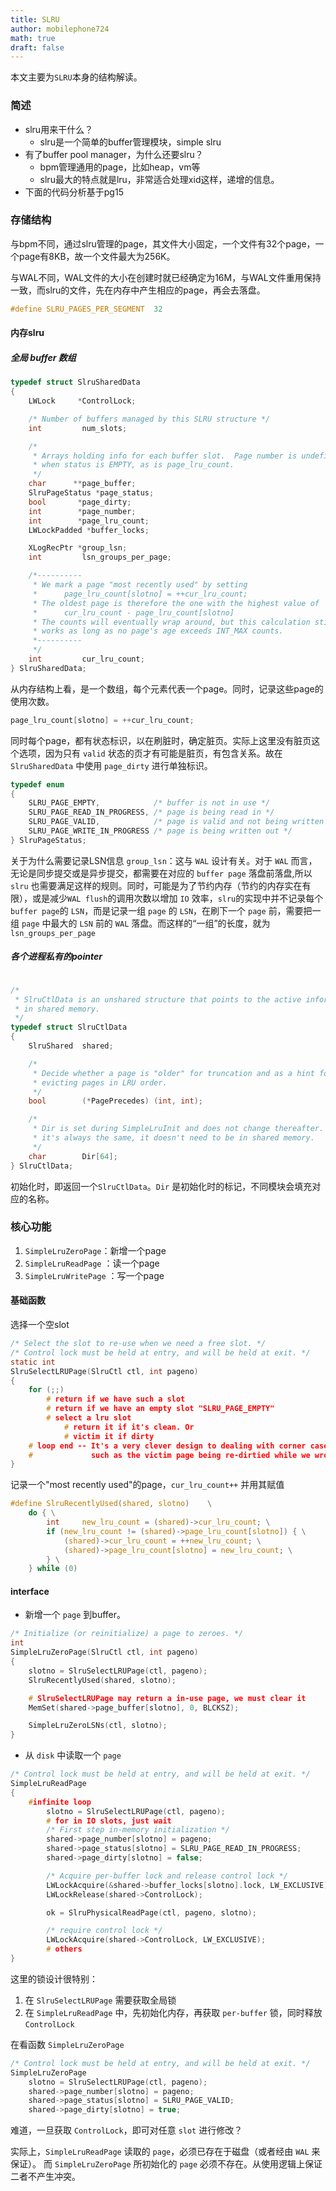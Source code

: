 ```yaml
---
title: SLRU
author: mobilephone724
math: true
draft: false
---
```

本文主要为`SLRU`本身的结构解读。

### 简述

+ slru用来干什么？
    + slru是一个简单的buffer管理模块，simple slru
+ 有了buffer pool manager，为什么还要slru？
    + bpm管理通用的page，比如heap，vm等
    + slru最大的特点就是lru，非常适合处理xid这样，递增的信息。
+ 下面的代码分析基于pg15

### 存储结构

与bpm不同，通过slru管理的page，其文件大小固定，一个文件有32个page，一个page有8KB，故一个文件最大为256K。

与WAL不同，WAL文件的大小在创建时就已经确定为16M，与WAL文件重用保持一致，而slru的文件，先在内存中产生相应的page，再会去落盘。

```C
#define SLRU_PAGES_PER_SEGMENT	32
```

####  内存slru

##### 全局 buffer 数组

```C
typedef struct SlruSharedData
{
	LWLock	   *ControlLock;

	/* Number of buffers managed by this SLRU structure */
	int			num_slots;

	/*
	 * Arrays holding info for each buffer slot.  Page number is undefined
	 * when status is EMPTY, as is page_lru_count.
	 */
	char	  **page_buffer;
	SlruPageStatus *page_status;
	bool	   *page_dirty;
	int		   *page_number;
	int		   *page_lru_count;
	LWLockPadded *buffer_locks;

    XLogRecPtr *group_lsn;
	int			lsn_groups_per_page;

	/*----------
	 * We mark a page "most recently used" by setting
	 *		page_lru_count[slotno] = ++cur_lru_count;
	 * The oldest page is therefore the one with the highest value of
	 *		cur_lru_count - page_lru_count[slotno]
	 * The counts will eventually wrap around, but this calculation still
	 * works as long as no page's age exceeds INT_MAX counts.
	 *----------
	 */
	int			cur_lru_count;
} SlruSharedData;
```

从内存结构上看，是一个数组，每个元素代表一个page。同时，记录这些page的使用次数。

```C
page_lru_count[slotno] = ++cur_lru_count;
```

同时每个page，都有状态标识，以在刷脏时，确定脏页。实际上这里没有脏页这个选项，因为只有 `valid` 状态的页才有可能是脏页，有包含关系。故在`SlruSharedData` 中使用 `page_dirty` 进行单独标识。

```C
typedef enum
{
	SLRU_PAGE_EMPTY,			/* buffer is not in use */
	SLRU_PAGE_READ_IN_PROGRESS, /* page is being read in */
	SLRU_PAGE_VALID,			/* page is valid and not being written */
	SLRU_PAGE_WRITE_IN_PROGRESS /* page is being written out */
} SlruPageStatus;
```
关于为什么需要记录LSN信息 `group_lsn`：这与 `WAL` 设计有关。对于 `WAL` 而言，无论是同步提交或是异步提交，都需要在对应的 `buffer page` 落盘前落盘,所以 `slru` 也需要满足这样的规则。同时，可能是为了节约内存（节约的内存实在有限），或是减少`WAL flush`的调用次数以增加 `IO` 效率，`slru`的实现中并不记录每个`buffer page`的 `LSN`，而是记录一组 `page` 的 `LSN`，在刷下一个 `page` 前，需要把一组 `page` 中最大的 `LSN` 前的 `WAL` 落盘。而这样的“一组”的长度，就为`lsn_groups_per_page`

##### 各个进程私有的pointer

```C

/*
 * SlruCtlData is an unshared structure that points to the active information
 * in shared memory.
 */
typedef struct SlruCtlData
{
	SlruShared	shared;

	/*
	 * Decide whether a page is "older" for truncation and as a hint for
	 * evicting pages in LRU order.  
	 */
	bool		(*PagePrecedes) (int, int);

	/*
	 * Dir is set during SimpleLruInit and does not change thereafter. Since
	 * it's always the same, it doesn't need to be in shared memory.
	 */
	char		Dir[64];
} SlruCtlData;
```

初始化时，即返回一个`SlruCtlData`。`Dir` 是初始化时的标记，不同模块会填充对应的名称。


### 核心功能

1. `SimpleLruZeroPage`：新增一个page
2. `SimpleLruReadPage` ：读一个page
3. `SimpleLruWritePage` ：写一个page

#### 基础函数

选择一个空slot

```C
/* Select the slot to re-use when we need a free slot. */
/* Control lock must be held at entry, and will be held at exit. */
static int
SlruSelectLRUPage(SlruCtl ctl, int pageno)
{
	for (;;)
		# return if we have such a slot
		# return if we have an empty slot "SLRU_PAGE_EMPTY"
		# select a lru slot
			# return it if it's clean. Or
			# victim it if dirty
	# loop end -- It's a very clever design to dealing with corner cases
	#             such as the victim page being re-dirtied while we wrote it.
}
```

记录一个"most recently used"的page，`cur_lru_count++` 并用其赋值 

```C
#define SlruRecentlyUsed(shared, slotno)	\
	do { \
		int		new_lru_count = (shared)->cur_lru_count; \
		if (new_lru_count != (shared)->page_lru_count[slotno]) { \
			(shared)->cur_lru_count = ++new_lru_count; \
			(shared)->page_lru_count[slotno] = new_lru_count; \
		} \
	} while (0)
```


#### interface

* 新增一个 `page` 到buffer。
```C
/* Initialize (or reinitialize) a page to zeroes. */
int
SimpleLruZeroPage(SlruCtl ctl, int pageno)
{
	slotno = SlruSelectLRUPage(ctl, pageno);
	SlruRecentlyUsed(shared, slotno);

	# SlruSelectLRUPage may return a in-use page, we must clear it
	MemSet(shared->page_buffer[slotno], 0, BLCKSZ);

	SimpleLruZeroLSNs(ctl, slotno);
}
```

* 从 `disk` 中读取一个 `page`
```C
/* Control lock must be held at entry, and will be held at exit. */
SimpleLruReadPage
{
    #infinite loop
        slotno = SlruSelectLRUPage(ctl, pageno);
        # for in IO slots, just wait
        /* First step in-memory initialization */
        shared->page_number[slotno] = pageno;
        shared->page_status[slotno] = SLRU_PAGE_READ_IN_PROGRESS;
        shared->page_dirty[slotno] = false;

        /* Acquire per-buffer lock and release control lock */
        LWLockAcquire(&shared->buffer_locks[slotno].lock, LW_EXCLUSIVE);
        LWLockRelease(shared->ControlLock);

        ok = SlruPhysicalReadPage(ctl, pageno, slotno);

        /* require control lock */
        LWLockAcquire(shared->ControlLock, LW_EXCLUSIVE);
        # others
}
```
这里的锁设计很特别：
1. 在 `SlruSelectLRUPage` 需要获取全局锁
2. 在 `SimpleLruReadPage` 中，先初始化内存，再获取 `per-buffer` 锁，同时释放 `ControlLock`

在看函数 `SimpleLruZeroPage`
```C
/* Control lock must be held at entry, and will be held at exit. */
SimpleLruZeroPage
    slotno = SlruSelectLRUPage(ctl, pageno);
    shared->page_number[slotno] = pageno;
    shared->page_status[slotno] = SLRU_PAGE_VALID;
    shared->page_dirty[slotno] = true;
```
难道，一旦获取 `ControlLock`，即可对任意 `slot` 进行修改？

实际上，`SimpleLruReadPage` 读取的 `page`，必须已存在于磁盘（或者经由 `WAL` 来保证）。
而 `SimpleLruZeroPage` 所初始化的 `page` 必须不存在。从使用逻辑上保证二者不产生冲突。
